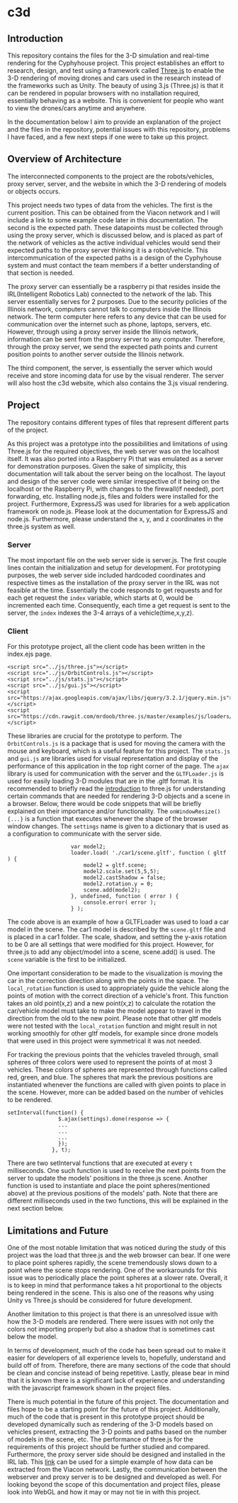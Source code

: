 # c3d

## Introduction

This repository contains the files for the 3-D simulation and real-time rendering for the Cyphyhouse project. This project establishes
an effort to research, design, and test using a framework called [Three.js](https://threejs.org/) to enable the 3-D rendering of moving drones and cars used in the research instead of the frameworks such as Unity. The beauty of using 3.js (Three.js) is that it can be rendered in popular browsers with no installation required, essentially behaving as a website. This is convenient for people who want to view the drones/cars anytime and anywhere.

In the documentation below I aim to provide an explanation of the project and the files in the repository, potential issues with this repository, problems I have faced, and a few next steps if one were to take up this project. 


## Overview of Architecture

The interconnected components to the project are the robots/vehicles, proxy server, server, and the website in which the 3-D rendering of models or objects occurs.

This project needs two types of data from the vehicles. The first is the current position. This can be obtained from the Viacon network and I will include a link to some example code later in this documentation. The second is the expected path. These datapoints must be collected through using the proxy server, which is discussed below, and is placed as part of the network of vehicles as the active individual vehicles would send their expected paths to the proxy server thinking it is a robot/vehicle. This intercommunication of the expected paths is a design of the Cyphyhouse system and must contact the team members if a better understanding of that section is needed.

The proxy server can essentially be a raspberry pi that resides inside the IRL(Intelligent Robotics Lab) connected to the network of the lab. This server essentially serves for 2 purposes. Due to the security policies of the Illinois network, computers cannot talk to computers inside the Illinois network. The term computer here refers to any device that can be used for communication over the internet such as phone, laptops, servers, etc. However, through using a proxy server inside the Illinois network, information can be sent from the proxy server to any computer. Therefore, through the proxy server, we send the expected path points and current position points to another server outside the Illinois network.

The third component, the server, is essentially the server which would receive and store incoming data for use by the visual renderer. The server will also host the c3d website, which also contains the 3.js visual rendering.

## Project

The repository contains different types of files that represent different parts of the project.

As this project was a prototype into the possibilities and limitations of using Three.js for the required objectives, the web server was on the localhost itself. It was also ported into a Raspberry Pi that was emulated as a server for demonstration purposes. Given the sake of simplicity, this documentation will talk about the server being on the localhost. The layout and design of the server code were similar irrespective of it being on the localhost or the Raspberry Pi, with changes to the firewall(if needed), port forwarding, etc. Installing node.js, files and folders were installed for the project. Furthermore, ExpressJS was used for libraries for a web application framework on node.js. Please look at the documentation for ExpressJS and node.js. Furthermore, please understand the x, y, and z coordinates in the three.js system as well. 

### Server

The most important file on the web server side is server.js. The first couple lines contain the initialization and setup for development. For prototyping purposes, the web server side included hardcoded coordinates and respective times as the installation of the proxy server in the IRL was not feasible at the time. Essentially the code responds to get requests and for each get request the `index` variable, which starts at 0, would be incremented each time. Consequently, each time a get request is sent to the server, the `index` indexes the 3-4 arrays of a vehicle(time,x,y,z).

### Client

For this prototype project, all the client code has been written in the index.ejs page. 
```
<script src="../js/three.js"></script>
<script src="../js/OrbitControls.js"></script>
<script src="../js/stats.js"></script>
<script src="../js/gui.js"></script>
<script src="https://ajax.googleapis.com/ajax/libs/jquery/3.2.1/jquery.min.js"></script>
<script src="https://cdn.rawgit.com/mrdoob/three.js/master/examples/js/loaders/GLTFLoader.js"></script>
```
These libraries are crucial for the prototype to perform. The `OrbitControls.js` is a package that is used for moving the camera with the mouse and keyboard, which is a useful feature for this project. The `stats.js` and `gui.js` are libraries used for visual representation and display of the performance of this application in the top right corner of the page. The `ajax` library is used for communication with the server and the `GLTFLoader.js` is used for easily loading 3-D modules that are in the .gltf format. It is recommended to briefly read the [introduction](https://threejs.org/docs/index.html#manual/en/introduction/Creating-a-scene) to three.js for understanding certain commands that are needed for rendering 3-D objects and a scene in a browser. Below, there would be code snippets that will be briefly explained on their importance and/or functionality. The `onWindowResize() {...}` is a function that executes whenever the shape of the browser window changes. The `settings` name is given to a dictionary that is used as a configuration to communicate with the server side. 

```var loader = new THREE.GLTFLoader();
                    var model2;
                    loader.load( './car1/scene.gltf', function ( gltf ) {
                        model2 = gltf.scene;
                        model2.scale.set(5,5,5);
                        model2.castShadow = false;
                        model2.rotation.y = 0;
                        scene.add(model2);
                    }, undefined, function ( error ) {
                        console.error( error );
                    } );
```
The code above is an example of how a GLTFLoader was used to load a car model in the scene. The car1 model is described by the `scene.gltf` file and is placed in a car1 folder. The scale, shadow, and setting the y-axis rotation to be 0 are all settings that were modified for this project. However, for three.js to add any object/model into a scene, scene.add() is used. The `scene` variable is the first to be initialized. 

One important consideration to be made to the visualization is moving the car in the correction direction along with the points in the space. The `local_rotation` function is used to appropriately guide the vehicle along the points of motion with the correct direction of a vehicle's front. This function takes an old point(x,z) and a new point(x,z) to calculate the rotation the car/vehicle model must take to make the model appear to travel in the direction from the old to the new point. Please note that other gltf models were not tested with the `local_rotation` function and might result in not working smoothly for other gltf models, for example since drone models that were used in this project were symmetrical it was not needed.

For tracking the previous points that the vehicles traveled through, small spheres of three colors were used to represent the points of at most 3 vehicles. These colors of spheres are represented through functions called red, green, and blue. The spheres that mark the previous positions are instantiated whenever the functions are called with given points to place in the scene.  However, more can be added based on the number of vehicles to be rendered.

```
setInterval(function() {
                $.ajax(settings).done(response => {
                ...
                ...
                ...
                });
              }, t);
```

There are two setInterval functions that are executed at every `t` milliseconds. One such function is used to receive the next points from the server to update the models' positions in the three.js scene. Another function is used to instantiate and place the point spheres(mentioned above) at the previous positions of the models' path. Note that there are different milliseconds used in the two functions, this will be explained in the next section below. 
           

## Limitations and Future

One of the most notable limitation that was noticed during the study of this project was the load that three.js and the web browser can bear. If one were to place point spheres rapidly, the scene tremendously slows down to a point where the scene stops rendering. One of the workarounds for this issue was to periodically place the point spheres at a slower rate. Overall, it is to keep in mind that performance takes a hit proportional to the objects being rendered in the scene. This is also one of the reasons why using Unity vs Three.js should be considered for future development. 

Another limitation to this project is that there is an unresolved issue with how the 3-D models are rendered. There were issues with not only the colors not importing properly but also a shadow that is sometimes cast below the model. 

In terms of development, much of the code has been spread out to make it easier for developers of all experience levels to, hopefully, understand and build off of from. Therefore, there are many sections of the code that should be clean and concise instead of being repetitive. Lastly, please bear in mind that it is known there is a significant lack of experience and understanding with the javascript framework shown in the project files. 

There is much potential in the future of this project. The documentation and files hope to be a starting point for the future of this project. Additionally, much of the code that is present in this prototype project should be developed dynamically such as rendering of the 3-D models based on vehicles present, extracting the 3-D points and paths based on the number of models in the scene, etc. The performance of three.js for the requirements of this project should be further studied and compared. Furthermore, the proxy server side should be designed and installed in the IRL lab. This [link](https://github.com/cyphyhouse/Decawave/blob/master/ROS/cyphyhouse/quadcopter/src/fakegps.cpp) can be used for a simple example of how data can be extracted from the Viacon network. Lastly, the communication between the webserver and proxy server is to be designed and developed as well. For looking beyond the scope of this documentation and project files, please look into WebGL and how it may or may not tie in with this project.
